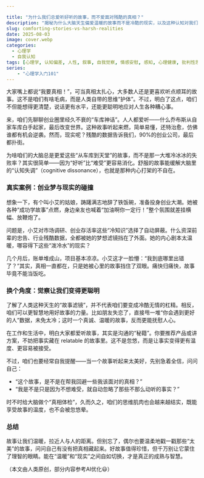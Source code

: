 ```yaml
---

title: "为什么我们总爱听好听的故事，而不爱面对残酷的真相？"
description: "揭秘为什么大脑天生偏爱温暖的故事而不是冷酷的现实，以及这种认知对我们变得更聪明有何帮助。"
slug: comforting-stories-vs-harsh-realities
date: 2025-08-03
image: cover.webp
categories:
  - 心理学
  - 自我认知
tags: [心理学, 认知偏差, 人性, 叙事, 自我觉察, 情感安慰, 感知, 心理健康, 批判性思维, 行为洞察]
series:
    - "心理学入门101"
---
```


大家嘴上都说“我要真相！”，可当真相太扎心，大多数人还是更喜欢听点顺耳的故事。这不是咱们有啥毛病，而是人类自带的思维“护体”。不过，明白了这点，咱们不但能想得更清楚，说话更有水平，还能更聪明地应对人生各种糟心事。

来，咱们先聊聊创业圈里经久不衰的“车库神话”。人人都爱听——什么乔布斯从自家车库白手起家，最后改变世界。这种故事听起来燃，简单易懂，还特治愈，仿佛谁都有机会逆袭。然而，现实呢？残酷的数据告诉我们，90%的创业公司，最后都扑街。

为啥咱们的大脑总是更爱这些“从车库到天堂”的故事，而不是那一大堆冷冰冰的失败率？其实很简单——因为“好听”比“难受”更容易消化。舒服的故事能缓解大脑里的“认知失调”（cognitive dissonance），也就是那种内心打架的不自在。

### 真实案例：创业梦与现实的碰撞

想象一下，有个叫小艾的姑娘，踌躇满志地辞了铁饭碗，准备投身创业大潮。她被各种“成功学故事”点燃，身边亲友也喊着“加油啊你一定行！”整个氛围就差挂横幅、放鞭炮了。

问题是，小艾对市场调研、创业存活率这些“冷知识”选择了自动屏蔽。什么资深前辈的忠告、行业残酷数据，全都被她的梦想滤镜挡在了外面。她的内心剧本太温暖，哪容得下这些“泼冷水”的现实？

几个月后，账单堆成山，项目基本凉凉。小艾这才一脸懵：“我到底哪里出错了？”其实，真相一直都在，只是她被心里的故事挡住了双眼。痛快归痛快，故事毕竟不能当饭吃。

### 换个角度：觉察让我们变得更聪明

了解了人类这种天生的“故事滤镜”，并不代表咱们要变成冷酷无情的杠精。相反，咱们可以更智慧地用好故事的力量。比如朋友失恋了，直接甩一堆“你会遇到更好的人”数据，未免太冷；这时一个真诚、温暖的故事，反而更能抚慰人心。

在工作和生活中，明白大家都爱听故事，其实是沟通的“秘籍”。你要推荐产品或讲方案，不妨把事实藏在 relatable 的故事里。这不是忽悠，而是让事实变得更有温度、更容易被接受。

不过，咱们也要经常自我提醒——当一个故事听起来太美好，先别急着全信，问问自己：

- “这个故事，是不是在帮我回避一些我该面对的真相？”
- “我是不是只是因为不想难受，就自动忽略了那些不那么动听的事实？”

时不时给大脑做个“真相体检”，久而久之，咱们的思维肌肉也会越来越结实，既能享受故事的温度，也不会被忽悠晕。

### 总结

故事让我们温暖，拉近人与人的距离。但别忘了，偶尔也要温柔地戳一戳那些“太美”的故事，问问自己有没有把真相藏起来。好故事值得珍惜，但千万别让它蒙住了理智的眼睛。能在“温暖”和“现实”之间自如切换，才是真正的成熟与智慧。

（本文由人类原创，部分内容参考AI优化😃）
